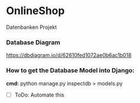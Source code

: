 # OnlineShop
Datenbanken Projekt

### Database Diagram
https://dbdiagram.io/d/62610fed1072ae0b6ac1b018

### How to get the Database Model into Django:
**cmd:** python manage.py inspectdb > models.py
 
- [ ] ToDo: Automate this
